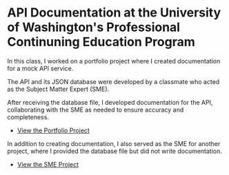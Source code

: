 # API Documentation at the University of Washington's Professional Continuning Education Program

In this class, I worked on a portfolio project where I created documentation for a mock API service. 

The API and its JSON database were developed by a classmate who acted as the Subject Matter Expert (SME).

After receiving the database file, I developed documentation for the API, collaborating with the SME as needed to ensure accuracy and completeness.

* [View the Portfolio Project](https://skym97.github.io/watch_more_movies/)

In addition to creating documentation, I also served as the SME for another project, where I provided the database file but did not write documentation.

* [View the SME Project](https://conjaytech.github.io/visual-chronicle/)
